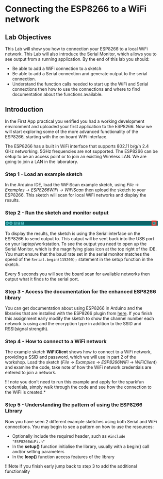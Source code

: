# Connecting the ESP8266 to a WiFi network

## Lab Objectives

This Lab will show you how to connection your ESP8266 to a local WiFi network.  This Lab will also introduce the Serial Monitor, which allows you to see output from a running application.  By the end of this lab you should:

- Be able to add a WiFi connection to a sketch
- Be able to add a Serial connection and generate output to the serial connection.
- Understand the function calls needed to start up the WiFi and Serial connections then how to use the connections and where to find documentation about the functions available.

## Introduction

In the First App practical you verified you had a working development environment and uploaded your first application to the ESP8266.  Now we will start exploring some of the more advanced functionality of the ESP8266, starting with the on board WiFi interface.

The ESP8266 has a built in WiFi interface that supports 802.11 b/g/n 2.4 GHz networking.  5GHz frequencies are not supported.  The ESP8266 can be setup to be an access point or to join an existing Wireless LAN.  We are going to join a LAN in the laboratory.

### Step 1 - Load an example sketch

In the Arduino IDE, load the WiFiScan example sketch, using *File* -> *Examples* -> *ESP8266WiFi* -> *WiFiScan* then upload the sketch to your ESP8266.  This sketch will scan for local WiFi networks and display the results.

### Step 2 - Run the sketch and monitor output

![Serial Monitor](../images/SerialMonitor.png)

To display the results, the sketch is using the Serial interface on the ESP8266 to send output to.  This output will be sent back into the USB port on your laptop/workstation.  To see the output you need to open up the Serial Monitor, which is the magnifying glass icon at the top right of the IDE.  You must ensure that the baud rate set in the serial monitor matches the speed of the `Serial.begin(115200);` statement in the setup function in the sketch.

Every 5 seconds you will see the board scan for available networks then output what it finds to the serial port.

### Step 3 - Access the documentation for the enhanced ESP8266 library

You can get documentation about using ESP8266 in Arduino and the libraries that are installed with the ESP8266 plugin from [here](http://arduino-esp8266.readthedocs.io/en/latest/index.html).  If you finish this assignment early modify the sketch to show the channel number each network is using and the encryption type in addition to the SSID and RSSI(signal strength).

### Step 4 - How to connect to a WiFi network

The example sketch **WiFiClient** shows how to connect to a WiFi network, providing a SSID and password, which we will use in part 2 of the workshop.  Load the sketch (*File* -> *Examples* -> *ESP8266WiFi* -> *WiFiClient*) and examine the code, take note of how the WiFi network credentials are entered to join a network.

!!! note
    you don't need to run this example and apply for the sparkfun credentials, simply walk through the code and see how the connection to the WiFi is created.*

### Step 5 - Understanding the pattern of using the ESP8266 Library

Now you have seen 2 different example sketches using both Serial and WiFi connections.  You may begin to see a pattern on how to use the resources:

- Optionally include the required header, such as `#include "ESP8266WiFi.h"`
- In the **setup()** function initialise the library, usually with a begin() call and/or setting parameters
- In the **loop()** function access features of the library

!!!Note
    If you finish early jump back to step 3 to add the additional functionality
